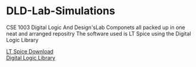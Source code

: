 # DLD-Lab-Simulations

CSE 1003 Digital Logic And Design'sLab Componets all packed up in one neat and arranged repositry
The software used is LT Spice using the Digital Logic Library

[LT Spice Download](https://www.analog.com/en/design-center/design-tools-and-calculators/ltspice-simulator.html)<br>
[Digital Logic Library](https://drive.google.com/drive/folders/1sz5DaakTJUfrwqgXImVOU6ZvJRxnmWbq?usp=sharing)
